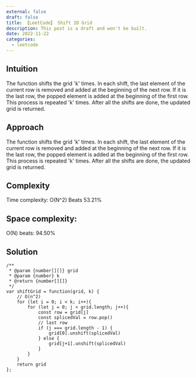 ```yaml
---
external: false
draft: false
title: 【LeetCode】 Shift 2D Grid
description: This post is a draft and won't be built.
date: 2022-11-22
categories:
  - leetcode
---
```


## Intuition

The function shifts the grid 'k' times.
In each shift, the last element of the current row is removed
and added at the beginning of the next row.
If it is the last row, the popped element is added at the beginning of the first row.
This process is repeated 'k' times.
After all the shifts are done, the updated grid is returned.

## Approach

The function shifts the grid 'k' times.
In each shift, the last element of the current row is removed
and added at the beginning of the next row.
If it is the last row, the popped element is added at the beginning of the first row.
This process is repeated 'k' times.
After all the shifts are done, the updated grid is returned.

## Complexity

Time complexity:
O(N^2)
Beats 53.21%

## Space complexity:

O(N)
beats: 94.50%

## Solution

```
/**
 * @param {number[][]} grid
 * @param {number} k
 * @return {number[][]}
 */
var shiftGrid = function(grid, k) {
    // O(n^2)
    for (let i = 0; i < k; i++){
        for (let j = 0; j < grid.length; j++){
            const row = grid[j]
            const splicedVal = row.pop()
            // last row
            if (j === grid.length - 1) {
                grid[0].unshift(splicedVal)
            } else {
                grid[j+1].unshift(splicedVal)
            }
        }
    }
    return grid
};
```
